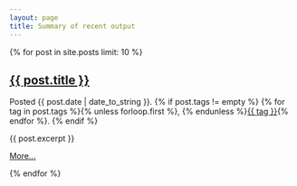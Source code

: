 ```yaml
---
layout: page
title: Summary of recent output
---
```


{% for post in site.posts limit: 10 %}
<h2><a href="{{ post.url }}">{{ post.title }}</a></h2>

<div class="meta">Posted {{ post.date | date_to_string }}.
    {% if post.tags != empty %}
        {% for tag in post.tags %}{% unless forloop.first %}, {% endunless %}<a href="/articles/tagged.html#{{ tag }}">{{ tag }}</a>{% endfor %}.
    {% endif %}
</div>


<p>{{ post.excerpt }}</p>

<p><a href="{{ post.url }}">More...</a></p>
{% endfor %}
